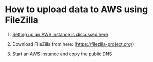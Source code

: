 # How to upload data to AWS using FileZilla

1) [Setting up an AWS instance is discussed here](https://github.com/reshamas/fastai_deeplearn_part1/blob/master/tools/aws_ami_gpu_setup.md)

2) Download FileZilla from here: (https://filezilla-project.org/)

3) Start an AWS instance and copy the public DNS 
